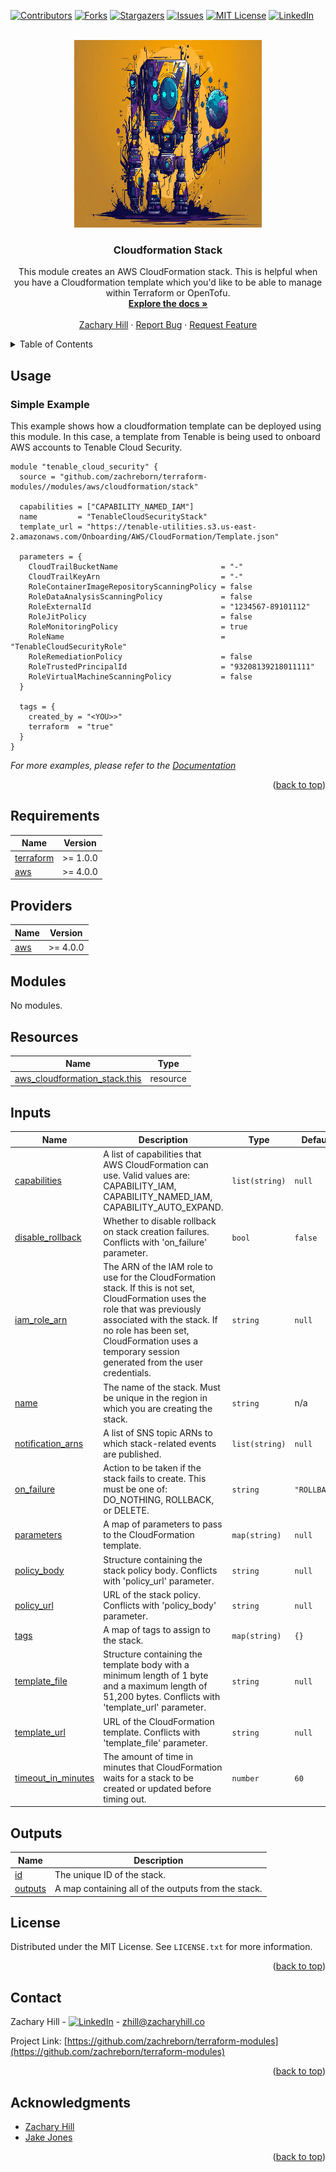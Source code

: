 <!-- Blank module readme template: Do a search and replace with your text editor for the following: `module_name`, `module_description` -->
<!-- Improved compatibility of back to top link: See: https://github.com/othneildrew/Best-README-Template/pull/73 -->

<a name="readme-top"></a>

<!-- PROJECT SHIELDS -->
<!--
*** I'm using markdown "reference style" links for readability.
*** Reference links are enclosed in brackets [ ] instead of parentheses ( ).
*** See the bottom of this document for the declaration of the reference variables
*** for contributors-url, forks-url, etc. This is an optional, concise syntax you may use.
*** https://www.markdownguide.org/basic-syntax/#reference-style-links
-->

[![Contributors][contributors-shield]][contributors-url]
[![Forks][forks-shield]][forks-url]
[![Stargazers][stars-shield]][stars-url]
[![Issues][issues-shield]][issues-url]
[![MIT License][license-shield]][license-url]
[![LinkedIn][linkedin-shield]][linkedin-url]

<!-- PROJECT LOGO -->
<br />
<div align="center">
  <a href="https://github.com/zachreborn/terraform-modules">
    <img src="/images/terraform_modules_logo.webp" alt="Logo" width="300" height="300">
  </a>

<h3 align="center">Cloudformation Stack</h3>
  <p align="center">
    This module creates an AWS CloudFormation stack. This is helpful when you have a Cloudformation template which you'd like to be able to manage within Terraform or OpenTofu.
    <br />
    <a href="https://github.com/zachreborn/terraform-modules"><strong>Explore the docs »</strong></a>
    <br />
    <br />
    <a href="https://zacharyhill.co">Zachary Hill</a>
    ·
    <a href="https://github.com/zachreborn/terraform-modules/issues">Report Bug</a>
    ·
    <a href="https://github.com/zachreborn/terraform-modules/issues">Request Feature</a>
  </p>
</div>

<!-- TABLE OF CONTENTS -->
<details>
  <summary>Table of Contents</summary>
  <ol>
    <li><a href="#usage">Usage</a></li>
    <li><a href="#requirements">Requirements</a></li>
    <li><a href="#providers">Providers</a></li>
    <li><a href="#modules">Modules</a></li>
    <li><a href="#Resources">Resources</a></li>
    <li><a href="#inputs">Inputs</a></li>
    <li><a href="#outputs">Outputs</a></li>
    <li><a href="#license">License</a></li>
    <li><a href="#contact">Contact</a></li>
    <li><a href="#acknowledgments">Acknowledgments</a></li>
  </ol>
</details>

<!-- USAGE EXAMPLES -->

## Usage

### Simple Example

This example shows how a cloudformation template can be deployed using this module. In this case, a template from Tenable is being used to onboard AWS accounts to Tenable Cloud Security.

```
module "tenable_cloud_security" {
  source = "github.com/zachreborn/terraform-modules//modules/aws/cloudformation/stack"

  capabilities = ["CAPABILITY_NAMED_IAM"]
  name         = "TenableCloudSecurityStack"
  template_url = "https://tenable-utilities.s3.us-east-2.amazonaws.com/Onboarding/AWS/CloudFormation/Template.json"

  parameters = {
    CloudTrailBucketName                       = "-"
    CloudTrailKeyArn                           = "-"
    RoleContainerImageRepositoryScanningPolicy = false
    RoleDataAnalysisScanningPolicy             = false
    RoleExternalId                             = "1234567-89101112"
    RoleJitPolicy                              = false
    RoleMonitoringPolicy                       = true
    RoleName                                   = "TenableCloudSecurityRole"
    RoleRemediationPolicy                      = false
    RoleTrustedPrincipalId                     = "93208139218011111"
    RoleVirtualMachineScanningPolicy           = false
  }

  tags = {
    created_by = "<YOU>>"
    terraform  = "true"
  }
}
```

_For more examples, please refer to the [Documentation](https://github.com/zachreborn/terraform-modules)_

<p align="right">(<a href="#readme-top">back to top</a>)</p>

<!-- terraform-docs output will be input automatically below-->
<!-- terraform-docs markdown table --output-file README.md --output-mode inject .-->
<!-- BEGIN_TF_DOCS -->
## Requirements

| Name | Version |
|------|---------|
| <a name="requirement_terraform"></a> [terraform](#requirement\_terraform) | >= 1.0.0 |
| <a name="requirement_aws"></a> [aws](#requirement\_aws) | >= 4.0.0 |

## Providers

| Name | Version |
|------|---------|
| <a name="provider_aws"></a> [aws](#provider\_aws) | >= 4.0.0 |

## Modules

No modules.

## Resources

| Name | Type |
|------|------|
| [aws_cloudformation_stack.this](https://registry.terraform.io/providers/hashicorp/aws/latest/docs/resources/cloudformation_stack) | resource |

## Inputs

| Name | Description | Type | Default | Required |
|------|-------------|------|---------|:--------:|
| <a name="input_capabilities"></a> [capabilities](#input\_capabilities) | A list of capabilities that AWS CloudFormation can use. Valid values are: CAPABILITY\_IAM, CAPABILITY\_NAMED\_IAM, CAPABILITY\_AUTO\_EXPAND. | `list(string)` | `null` | no |
| <a name="input_disable_rollback"></a> [disable\_rollback](#input\_disable\_rollback) | Whether to disable rollback on stack creation failures. Conflicts with 'on\_failure' parameter. | `bool` | `false` | no |
| <a name="input_iam_role_arn"></a> [iam\_role\_arn](#input\_iam\_role\_arn) | The ARN of the IAM role to use for the CloudFormation stack. If this is not set, CloudFormation uses the role that was previously associated with the stack. If no role has been set, CloudFormation uses a temporary session generated from the user credentials. | `string` | `null` | no |
| <a name="input_name"></a> [name](#input\_name) | The name of the stack. Must be unique in the region in which you are creating the stack. | `string` | n/a | yes |
| <a name="input_notification_arns"></a> [notification\_arns](#input\_notification\_arns) | A list of SNS topic ARNs to which stack-related events are published. | `list(string)` | `null` | no |
| <a name="input_on_failure"></a> [on\_failure](#input\_on\_failure) | Action to be taken if the stack fails to create. This must be one of: DO\_NOTHING, ROLLBACK, or DELETE. | `string` | `"ROLLBACK"` | no |
| <a name="input_parameters"></a> [parameters](#input\_parameters) | A map of parameters to pass to the CloudFormation template. | `map(string)` | `null` | no |
| <a name="input_policy_body"></a> [policy\_body](#input\_policy\_body) | Structure containing the stack policy body. Conflicts with 'policy\_url' parameter. | `string` | `null` | no |
| <a name="input_policy_url"></a> [policy\_url](#input\_policy\_url) | URL of the stack policy. Conflicts with 'policy\_body' parameter. | `string` | `null` | no |
| <a name="input_tags"></a> [tags](#input\_tags) | A map of tags to assign to the stack. | `map(string)` | `{}` | no |
| <a name="input_template_file"></a> [template\_file](#input\_template\_file) | Structure containing the template body with a minimum length of 1 byte and a maximum length of 51,200 bytes. Conflicts with 'template\_url' parameter. | `string` | `null` | no |
| <a name="input_template_url"></a> [template\_url](#input\_template\_url) | URL of the CloudFormation template. Conflicts with 'template\_file' parameter. | `string` | `null` | no |
| <a name="input_timeout_in_minutes"></a> [timeout\_in\_minutes](#input\_timeout\_in\_minutes) | The amount of time in minutes that CloudFormation waits for a stack to be created or updated before timing out. | `number` | `60` | no |

## Outputs

| Name | Description |
|------|-------------|
| <a name="output_id"></a> [id](#output\_id) | The unique ID of the stack. |
| <a name="output_outputs"></a> [outputs](#output\_outputs) | A map containing all of the outputs from the stack. |
<!-- END_TF_DOCS -->

<!-- LICENSE -->

## License

Distributed under the MIT License. See `LICENSE.txt` for more information.

<p align="right">(<a href="#readme-top">back to top</a>)</p>

<!-- CONTACT -->

## Contact

Zachary Hill - [![LinkedIn][linkedin-shield]][linkedin-url] - zhill@zacharyhill.co

Project Link: [https://github.com/zachreborn/terraform-modules](https://github.com/zachreborn/terraform-modules)

<p align="right">(<a href="#readme-top">back to top</a>)</p>

<!-- ACKNOWLEDGMENTS -->

## Acknowledgments

- [Zachary Hill](https://zacharyhill.co)
- [Jake Jones](https://github.com/jakeasarus)

<p align="right">(<a href="#readme-top">back to top</a>)</p>

<!-- MARKDOWN LINKS & IMAGES -->
<!-- https://www.markdownguide.org/basic-syntax/#reference-style-links -->

[contributors-shield]: https://img.shields.io/github/contributors/zachreborn/terraform-modules.svg?style=for-the-badge
[contributors-url]: https://github.com/zachreborn/terraform-modules/graphs/contributors
[forks-shield]: https://img.shields.io/github/forks/zachreborn/terraform-modules.svg?style=for-the-badge
[forks-url]: https://github.com/zachreborn/terraform-modules/network/members
[stars-shield]: https://img.shields.io/github/stars/zachreborn/terraform-modules.svg?style=for-the-badge
[stars-url]: https://github.com/zachreborn/terraform-modules/stargazers
[issues-shield]: https://img.shields.io/github/issues/zachreborn/terraform-modules.svg?style=for-the-badge
[issues-url]: https://github.com/zachreborn/terraform-modules/issues
[license-shield]: https://img.shields.io/github/license/zachreborn/terraform-modules.svg?style=for-the-badge
[license-url]: https://github.com/zachreborn/terraform-modules/blob/master/LICENSE.txt
[linkedin-shield]: https://img.shields.io/badge/-LinkedIn-black.svg?style=for-the-badge&logo=linkedin&colorB=555
[linkedin-url]: https://www.linkedin.com/in/zachary-hill-5524257a/
[product-screenshot]: /images/screenshot.webp
[Terraform.io]: https://img.shields.io/badge/Terraform-7B42BC?style=for-the-badge&logo=terraform
[Terraform-url]: https://terraform.io
